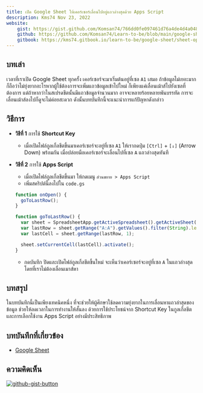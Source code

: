 ```yaml
---
title: เปิด Google Sheet ให้เคอร์เซอร์เลื่อนไปอยู่แถวล่างสุดด้วย Apps Script
description: Kms74 Nov 23, 2022 
website:
    gist: https://gist.github.com/Komsan74/766dd0fe097461d76a4de4d4a0481b85
    github: https://github.com/Komsan74/Learn-to-be/blob/main/google-sheet/sheet-open-to-last-row.md
    gitbook: https://kms74.gitbook.io/learn-to-be/google-sheet/sheet-open-to-last-row
---
```


## บทเล่า

เวลาที่เราเปิด Google Sheet ทุกครั้ง เคอร์เซอร์จะมาเริ่มต้นอยู่ที่เซล `A1` เสมอ ถ้าข้อมูลไม่เยอะมาก ก็ถือว่าไม่ยุ่งยากอะไรหากผู้ใช้ต้องการจะเพิ่มแถวข้อมูลเข้าไปใหม่ ก็เพียงแค่เลื่อนเม้าส์ไปยังเซลที่ต้องการ แต่ถ้าหากว่าในสเปรดชีตนั้นมีแถวข้อมูลจำนวนมาก อาจจะหลายร้อยหลายพันบรรทัด การจะเลื่อนเม้าส์ลงไปก็ดูจะไม่ค่อยสะดวก ดังนั้นบทบันทึกนี้จะแนะนำการแก้ปัญหาดังกล่าว

## วิธีการ
* **วิธีที่ 1** การใช้ **Shortcut Key**
  * เมื่อเปิดไฟล์กูลเกิ้ลชีตขึ้นมาเคอร์เซอร์จะอยู่ที่เซล `A1` ให้เรากดปุ่ม `[Ctrl]` + `[↓]` (Arrow Down) พร้อมกัน เมื่อปล่อยมือเคอร์เซอร์จะเลื่อนไปที่เซล `A` แถวล่างสุดทันที
 
* **วิธีที่ 2** การใช้ **Apps Script**
  * เมื่อเปิดไฟล์กูลเกิ้ลชีตขึ้นมา ให้กดเมนู `ส่วนขยาย > Apps Script`
  * เพิ่มสคริปต์นี้ลงไปใน `code.gs`
  ```js
  function onOpen() {
    goToLastRow();
  }

  function goToLastRow() {
    var sheet = SpreadsheetApp.getActiveSpreadsheet().getActiveSheet();  
    var lastRow = sheet.getRange("A:A").getValues().filter(String).length;  
    var lastCell = sheet.getRange(lastRow, 1);

    sheet.setCurrentCell(lastCell).activate();
  }
  ```
  * กดบันทึก ปิดและเปิดไฟล์กูลเกิ้ลชีตขึ้นใหม่ จะเห็นว่าเคอร์เซอร์จะอยู่ที่เซล `A` ในแถวล่างสุด โดยที่เราไม่ต้องเลื่อนเมาส์หา

## บทสรุป

ในบทบันทึกนี้เป็นเพียงเทคนิคหนึ่ง ที่จะช่วยให้ผู้ศึกษาใช้ลดความยุ่งยากในการเลื่อนหาแถวล่าสุดของข้อมูล ช่วยให้ลดเวลาในการทำงานให้สั้นลง ด้วยการใช้ประโยชน์จาก Shortcut Key ในกูลเกิ้ลชีต และการเลือกใช้งาน Apps Script อย่างมีประสิทธิภาพ

## บทบันทึกที่เกี่ยวข้อง

* [Google Sheet](README.md)

## ความคิดเห็น

[![github-gist-button](https://user-images.githubusercontent.com/52767363/191145099-9f4a51a2-35cc-495f-82e1-284d769a9052.png)][comment]

[comment]: https://gist.github.com/Komsan74/766dd0fe097461d76a4de4d4a0481b85